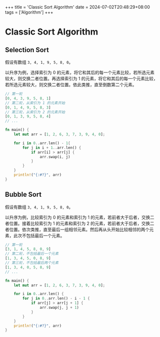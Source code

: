 +++
title = 'Classic Sort Algorithm'
date = 2024-07-02T20:48:29+08:00
tags = ['Algorithm']
+++

# Classic Sort Algorithm

## Selection Sort

假设有数组 `3, 4, 1, 9, 5, 8, 0`。

以升序为例，选择索引为 0 的元素，将它和其后的每一个元素比较，若所选元素较大，则交换二者位置。再选择索引为 1 的元素，将它和其后的每一个元素比较，若所选元素较大，则交换二者位置。依此类推，直至倒数第二个元素。

```rust
// 第一轮
[0, 4, 3, 9, 5, 8, 1]
// 第二轮，从索引为 1 的元素开始
[0, 1, 4, 9, 5, 8, 3]
// 第三轮，从索引为 2 的元素开始
[0, 1, 3, 9, 5, 8, 4]
// ...
```

```rust
fn main() {
    let mut arr = [1, 2, 6, 3, 7, 3, 9, 4, 0];

    for i in 0..arr.len() - 1{
        for j in i + 1..arr.len() {
            if arr[i] > arr[j] {
                arr.swap(i, j)
            }
        }
    }
    println!("{:#?}", arr)
}
```

## Bubble Sort

假设有数组 `3, 4, 1, 9, 5, 8, 0`。

以升序为例，比较索引为 0 的元素和索引为 1 的元素，若前者大于后者，交换二者位置。接着比较索引为 1 的元素和索引为 2 的元素，若前者大于后者，交换二者位置。依次类推，直至最后一组相邻元素。然后再从头开始比较相邻的两个元素，此次不包括最后一个元素。

```rust
// 第一轮
[3, 1, 4, 5, 8, 0, 9]
// 第二轮，不包括最后一个元素
[1, 3, 4, 5, 0, 8, 9]
// 第三轮，不包括最后两个元素
[1, 3, 4, 0, 5, 8, 9]
// ...
```

```rust
fn main() {
    let mut arr = [1, 2, 6, 3, 7, 3, 9, 4, 0];

    for i in 0..arr.len() {
        for j in 0..arr.len() - i - 1 {
            if arr[j] > arr[j + 1] {
                arr.swap(j, j + 1)
            }
        }
    }
    println!("{:#?}", arr)
}
```


